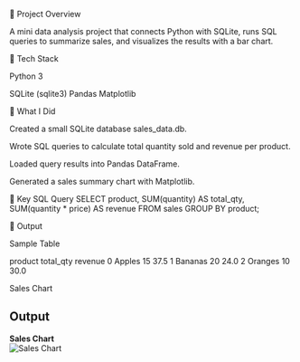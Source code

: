 🔹 Project Overview

A mini data analysis project that connects Python with SQLite, runs SQL queries to summarize sales, and visualizes the results with a bar chart.

🔹 Tech Stack

Python 3

SQLite (sqlite3)
Pandas
Matplotlib

🔹 What I Did

Created a small SQLite database sales_data.db.

Wrote SQL queries to calculate total quantity sold and revenue per product.

Loaded query results into Pandas DataFrame.

Generated a sales summary chart with Matplotlib.

🔹 Key SQL Query
SELECT product, 
       SUM(quantity) AS total_qty, 
       SUM(quantity * price) AS revenue
FROM sales
GROUP BY product;

🔹 Output

Sample Table

   product  total_qty  revenue
0   Apples         15     37.5
1  Bananas         20     24.0
2  Oranges        10     30.0


Sales Chart
## Output  

**Sales Chart**  
![Sales Chart](sales_chart.png)  

